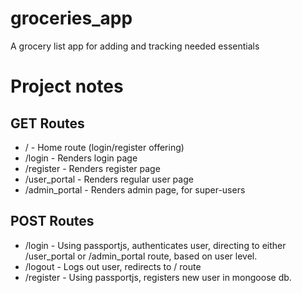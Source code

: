 # groceries_app
A grocery list app for adding and tracking needed essentials

# Project notes

## GET Routes
- /  - Home route (login/register offering)
- /login - Renders login page
- /register - Renders register page
- /user_portal - Renders regular user page
- /admin_portal - Renders admin page, for super-users

## POST Routes
- /login - Using passportjs, authenticates user, directing to either
  /user_portal or /admin_portal route, based on user level.
- /logout - Logs out user, redirects to / route
- /register - Using passportjs, registers new user in mongoose db.